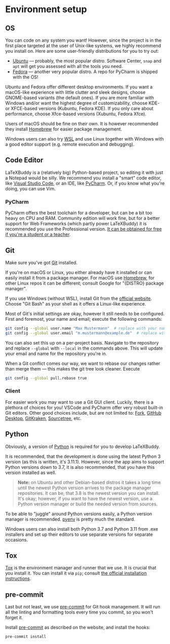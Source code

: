 # Environment setup

## OS

You can code on any system you want! However, since the project is in the first place targeted at the user of Unix-like systems, we highly recommend you install on. Here are some user-friendly distributions for you to try out:

-   [Ubuntu] — probably, the most popular distro. Software Center, `snap` and `apt` will get you assessed with all the tools you need.
-   [Fedora] — another very popular distro. A repo for PyCharm is shipped with the OS!

Ubuntu and Fedora offer different desktop environments. If you want a macOS-like experience with little clutter and sleek designs, choose GNOME-based variants (the default ones). If you are more familiar with Windows and/or want the highest degree of customizability, choose KDE- or XFCE-based versions (Kubuntu, Fedora KDE). If you only care about performance, choose Xfce-based versions (Xubuntu, Fedora Xfce).

Users of macOS should be fine on their own. It is however recommended they install [Homebrew] for easier package management.

Windows users can also try [WSL] and use Linux together with Windows with a good editor support (e.g. remote execution and debugging).

## Code Editor

LaTeXBuddy is a (relatively big) Python-based project, so editing it with just a Notepad would be silly. We recommend you install a "smart" code editor, like [Visual Studio Code], or an IDE, like [PyCharm]. Or, if you know what you're doing, you can use Vim.

### PyCharm

PyCharm offers the best toolchain for a developer, but can be a bit too heavy on CPU and RAM. Community edition will work fine, but for a better support for Web Frameworks (which partly power LaTeXBuddy) it is recommended you use the Professional version. [It can be obtained for free if you're a student or a teacher][jetbrains education].

## Git

Make sure you've got [Git] installed.

If you're on macOS or Linux, you either already have it installed or can easily install it from a package manager. For macOS use [Homebrew], for other Linux repos it can be different; consult Google for "{DISTRO} package manager".

If you use Windows (without WSL), install Git from the [official website][git]. Choose "Git Bash" as your shell as it offers a Linux-like experience.

Most of Git's initial settings are okay, however it still needs to be configured. First and foremost, your name and email; execute the following commands:

```sh
git config --global user.name "Max Mustermann"  # replace with your name
git config --global user.email "m.mustermann@example.de"  # replace with your email
```

You can also set this up on a per-project basis. Navigate to the repository and replace `--global` with `--local` in the commands above. This will update your email and name for the repository you're in.

When a Git conflict comes our way, we want to rebase our changes rather than merge them — this makes the git tree look cleaner. Execute

```sh
git config --global pull.rebase true
```

### Client

For easier work you may want to use a Git GUI client. Luckily, there is a plethora of choices for you! VSCode and PyCharm offer very robust built-in Git editors. Other good choices include, but are not limited to: [Fork], [GitHub Desktop], [GitKraken], [Sourcetree], etc.

## Python

Obviously, a version of [Python] is required for you to develop LaTeXBuddy.

It is recommended, that the development is done using the latest Python 3 version (as this is written, it's 3.11.1). However, since the app aims to support Python versions down to 3.7, it is also recommended, that you have this version installed as well.

> **Note:** on Ubuntu and other Debian-based distros it takes a long time until the newest Python version arrives to the package manager repositories. It can be, that 3.8 is the newest version you can install. It's okay; however, if you want to have the newest version, use a Python version manager or build the needed version from sources.

To be able to "juggle" around Python versions easily, a Python version manager is recommended. [pyenv] is pretty much the standard.

Windows users can also install both Python 3.7 and Python 3.11 from .exe installers and set up their editors to use separate versions for separate occasions.

## Tox

[Tox] is the environment manager and runner that we use. It is crucial that you install it. You can install it via `pip`; consult [the official installation instructions](https://tox.wiki/en/latest/installation.html).

## pre-commit

Last but not least, we use [pre-commit] for Git hook management. It will run all the linting and formatting tools every time you commit, so you won't forget it.

Install [pre-commit] as described on the website, and install the hooks:

```sh
pre-commit install
```

[fedora]: https://getfedora.org/
[fork]: https://fork.dev/
[git]: https://git-scm.com/
[github desktop]: https://desktop.github.com/
[gitkraken]: https://www.gitkraken.com/
[homebrew]: https://brew.sh/
[jetbrains education]: https://www.jetbrains.com/community/education/
[pre-commit]: https://pre-commit.com/
[pycharm]: https://www.jetbrains.com/pycharm/
[pyenv]: https://github.com/pyenv/pyenv
[python]: https://www.python.org/
[sourcetree]: https://www.sourcetreeapp.com/
[tox]: https://tox.wiki/
[ubuntu]: https://ubuntu.com/
[visual studio code]: https://code.visualstudio.com/
[wsl]: https://docs.microsoft.com/windows/wsl/
